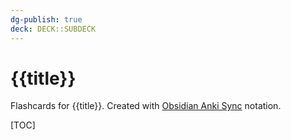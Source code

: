 ```yaml
---
dg-publish: true
deck: DECK::SUBDECK
---
```


# {{title}}

Flashcards for {{title}}. Created with [Obsidian Anki Sync](https://github.com/debanjandhar12/Obsidian-Anki-Sync) notation.

[TOC]

